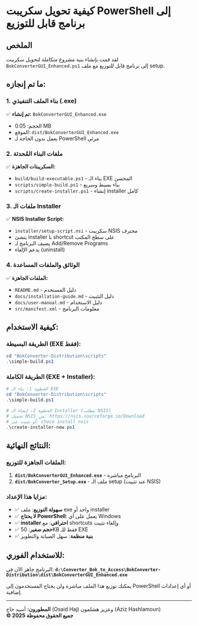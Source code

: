 # كيفية تحويل سكريبت PowerShell إلى برنامج قابل للتوزيع

## الملخص
لقد قمت بإنشاء بنية مشروع متكاملة لتحويل سكريبت `BokConverterGUI_Enhanced.ps1` إلى برنامج قابل للتوزيع مع ملف setup.

## ما تم إنجازه:

### 1. بناء الملف التنفيذي (.exe)
✅ **تم إنشاء:** `BokConverterGUI_Enhanced.exe`
- الحجم: 0.05 MB
- الموقع: `dist/BokConverterGUI_Enhanced.exe`
- يعمل بدون الحاجة لـ PowerShell مرئي

### 2. ملفات البناء المُحدثة
✅ **السكريبتات الجاهزة:**
- `build/build-executable.ps1` - بناء الـ EXE المحسن
- `scripts/simple-build.ps1` - بناء بسيط وسريع
- `scripts/create-installer.ps1` - إنشاء installer كامل

### 3. ملفات الـ Installer
✅ **NSIS Installer Script:**
- `installer/setup-script.nsi` - سكريبت NSIS محترف
- ينشئ installer با shortcut على سطح المكتب
- يضيف البرنامج لـ Add/Remove Programs
- يدعم الإلغاء (uninstall)

### 4. الوثائق والملفات المساعدة
✅ **الملفات الجاهزة:**
- `README.md` - دليل المستخدم
- `docs/installation-guide.md` - دليل التثبيت
- `docs/user-manual.md` - دليل الاستخدام
- `src/manifest.xml` - معلومات البرنامج

## كيفية الاستخدام:

### الطريقة البسيطة (EXE فقط):
```powershell
cd "BokConverter-Distribution\scripts"
.\simple-build.ps1
```

### الطريقة الكاملة (EXE + Installer):
```powershell
# الخطوة 1: بناء الـ EXE
cd "BokConverter-Distribution\scripts"
.\simple-build.ps1

# الخطوة 2: إنشاء الـ Installer (يتطلب NSIS)
# تحميل NSIS من: https://nsis.sourceforge.io/Download
# أو تثبيت عبر: choco install nsis
.\create-installer-new.ps1
```

## النتائج النهائية:

### الملفات الجاهزة للتوزيع:
1. **`dist/BokConverterGUI_Enhanced.exe`** - البرنامج مباشرة
2. **`dist/BokConverter_Setup.exe`** - ملف الـ setup (عند تثبيت NSIS)

### مزايا هذا الإعداد:
- ✅ **سهولة التوزيع**: ملف exe واحد أو installer
- ✅ **لا يحتاج PowerShell**: يعمل على أي Windows
- ✅ **installer احترافي**: مع shortcuts وإلغاء تثبيت
- ✅ **حجم صغير**: 50KB فقط للـ EXE
- ✅ **بنية منظمة**: سهل الصيانة والتطوير

## للاستخدام الفوري:
البرنامج جاهز الآن في:
**`d:\Converter_Bok_to_Access\BokConverter-Distribution\dist\BokConverterGUI_Enhanced.exe`**

يمكنك توزيع هذا الملف مباشرة ولن يحتاج المستخدمون إلى PowerShell أو أي إعدادات إضافية.

---

**المطورون:** أسيد حاج (Osaid Haj) وعزيز هشلمون (Aziz Hashlamoun)  
**© 2025 جميع الحقوق محفوظة**